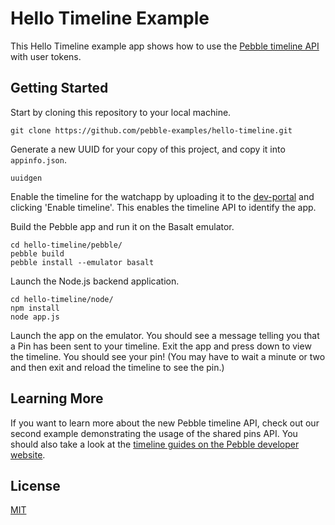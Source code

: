 # Hello Timeline Example

This Hello Timeline example app shows how to use the 
[Pebble timeline API][timeline-guides] with user tokens.

## Getting Started

Start by cloning this repository to your local machine.

```
git clone https://github.com/pebble-examples/hello-timeline.git
```

Generate a new UUID for your copy of this project, and copy it into
`appinfo.json`.

```
uuidgen
```

Enable the timeline for the watchapp by uploading it to the 
[dev-portal](https://dev-portal.getpebble.com/) and clicking 'Enable timeline'. 
This enables the timeline API to identify the app.

Build the Pebble app and run it on the Basalt emulator.

```
cd hello-timeline/pebble/
pebble build
pebble install --emulator basalt
```

Launch the Node.js backend application.

```
cd hello-timeline/node/ 
npm install
node app.js
```

Launch the app on the emulator. You should see a message telling you that a Pin
has been sent to your timeline. Exit the app and press down to view the
timeline. You should see your pin! (You may have to wait a minute or two and
then exit and reload the timeline to see the pin.)

## Learning More

If you want to learn more about the new Pebble timeline API, check out our
second example demonstrating the usage of the shared pins API. You should also
take a look at the 
[timeline guides on the Pebble developer website][timeline-guides].

## License

[MIT](./LICENSE)

[timeline-guides]: https://developer.getpebble.com/guides/timeline/
